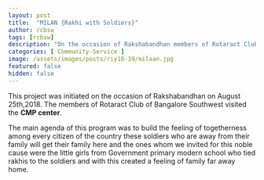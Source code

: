 ```yaml
---
layout: post
title:  "MILAN {Rakhi with Soldiers}"
author: rcbsw
tags: [rcbsw]
description: "On the occasion of Rakshabandhan members of Rotaract Club of Bangalore Southwest visited the CMP centre. The little girls from Govt. schools tied rakhis to the Soldiers and created a feeling of family far away from home."
categories: [ Community-Service ]
image: /assets/images/posts/riy18-19/milaan.jpg
featured: false
hidden: false
---
```


This project was initiated on the occasion of Rakshabandhan on August 25th,2018. The members of Rotaract Club of Bangalore Southwest visited the **CMP center**. 

The main agenda of this program was to build the feeling of togetherness among every citizen of the country these soldiers who are away from their family will get their family here and the ones whom we invited for this noble cause were the little girls from  Government primary modern school who tied rakhis to the soldiers and with this created a feeling of family far away home.